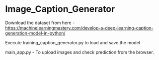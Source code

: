 # Image_Caption_Generator

Download the dataset from here - 
<a href="http://example.com">https://machinelearningmastery.com/develop-a-deep-learning-caption-generation-model-in-python/</a>

Execute training_caption_generator.py to load and save the model

main_app.py - To upload images and check prediction from the browser.


        

